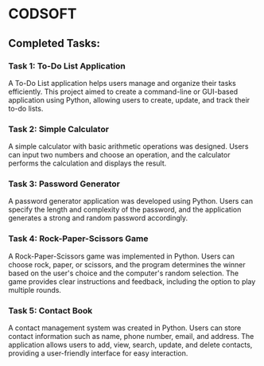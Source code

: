 # CODSOFT

## Completed Tasks:

### Task 1: To-Do List Application

A To-Do List application helps users manage and organize their tasks efficiently. This project aimed to create a command-line or GUI-based application using Python, allowing users to create, update, and track their to-do lists.

### Task 2: Simple Calculator

A simple calculator with basic arithmetic operations was designed. Users can input two numbers and choose an operation, and the calculator performs the calculation and displays the result.

### Task 3: Password Generator

A password generator application was developed using Python. Users can specify the length and complexity of the password, and the application generates a strong and random password accordingly.

### Task 4: Rock-Paper-Scissors Game

A Rock-Paper-Scissors game was implemented in Python. Users can choose rock, paper, or scissors, and the program determines the winner based on the user's choice and the computer's random selection. The game provides clear instructions and feedback, including the option to play multiple rounds.

### Task 5: Contact Book

A contact management system was created in Python. Users can store contact information such as name, phone number, email, and address. The application allows users to add, view, search, update, and delete contacts, providing a user-friendly interface for easy interaction.
